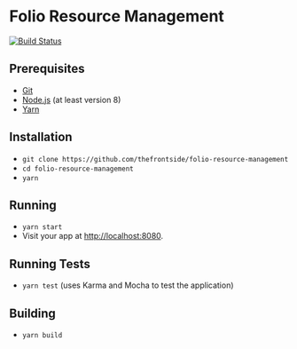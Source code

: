 # Folio Resource Management

[![Build Status](https://travis-ci.org/thefrontside/folio-resource-management.svg?branch=master)](https://travis-ci.org/thefrontside/folio-resource-management)

## Prerequisites

* [Git](https://git-scm.com/)
* [Node.js](https://nodejs.org/) (at least version 8)
* [Yarn](https://yarnpkg.com/)

## Installation

* `git clone https://github.com/thefrontside/folio-resource-management`
* `cd folio-resource-management`
* `yarn`

## Running

* `yarn start`
* Visit your app at [http://localhost:8080](http://localhost:8080).

## Running Tests

* `yarn test` (uses Karma and Mocha to test the application)

## Building

* `yarn build`
